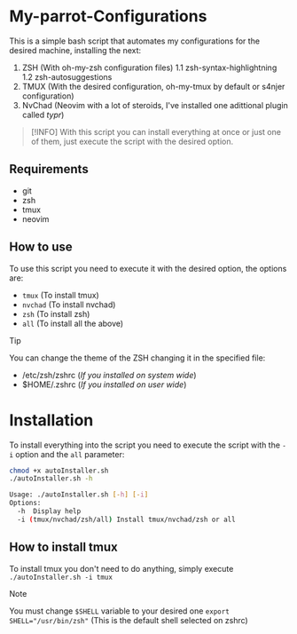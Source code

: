 # My-parrot-Configurations
This is a simple bash script that automates my configurations for the desired machine, installing the next:
1. ZSH (With oh-my-zsh configuration files)
    1.1 zsh-syntax-highlightning
    1.2 zsh-autosuggestions
2. TMUX (With the desired configuration, oh-my-tmux by default or s4njer configuration)
3. NvChad (Neovim with a lot of steroids, I've installed one adittional plugin called *typr*)

>[!INFO]
>With this script you can install everything at once or just one of them, just execute the script with the desired option.

## Requirements
- git
- zsh
- tmux
- neovim

## How to use
To use this script you need to execute it with the desired option, the options are:
- `tmux` (To install tmux)
- `nvchad` (To install nvchad)
- `zsh` (To install zsh)
- `all` (To install all the above)

>[!TIP]
> You can change the theme of the ZSH changing it in the specified file:
> - /etc/zsh/zshrc (*If you installed on system wide*)
> - $HOME/.zshrc (*If you installed on user wide*)

# Installation
To install everything into the script you need to execute the script with the `-i` option and the `all` parameter:
```bash
chmod +x autoInstaller.sh
./autoInstaller.sh -h

Usage: ./autoInstaller.sh [-h] [-i]
Options:
  -h  Display help
  -i (tmux/nvchad/zsh/all) Install tmux/nvchad/zsh or all
```

## How to install tmux
To install tmux you don't need to do anything, simply execute `./autoInstaller.sh -i tmux`

>[!NOTE]
>You must change `$SHELL` variable to your desired one `export SHELL="/usr/bin/zsh"` (This is the default shell selected on zshrc)
